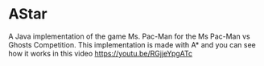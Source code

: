 # AStar
A Java implementation of the game Ms. Pac-Man for the Ms Pac-Man vs Ghosts Competition.
This implementation is made with A* and you can see how it works in this video https://youtu.be/RGjjeYpgATc

